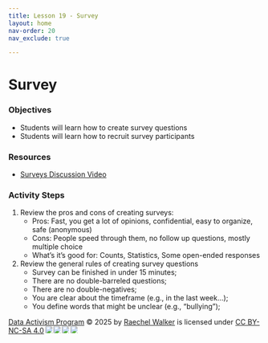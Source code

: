 ```yaml
---
title: Lesson 19 - Survey 
layout: home
nav-order: 20
nav_exclude: true

---
```


<script>
  if (localStorage.getItem("formFilled") !== "true") {
    window.location.href = "/";
  }
</script>


# Survey 

### Objectives
- Students will learn how to create survey questions
- Students will learn how to recruit survey participants

### Resources
- <a href = "https://drive.google.com/file/d/13DpPfyCCKxxekmaiE8FG1JQJ2aHNsC48/view?usp=drive_link">Surveys Discussion Video</a>

### Activity Steps
1. Review the pros and cons of creating surveys: 
    - Pros: Fast, you get a lot of opinions, confidential, easy to organize, safe (anonymous)
    - Cons: People speed through them, no follow up questions, mostly multiple choice
    - What’s it’s good for: Counts, Statistics, Some open-ended responses
2. Review the general rules of creating survey questions
    - Survey can be finished in under 15 minutes;
    - There are no double-barreled questions;
    - There are no double-negatives;
    - You are clear about the timeframe (e.g., in the last week…);
    - You define words that might be unclear (e.g., “bullying”);






<a href="https://creativecommons.org">Data Activism Program</a> © 2025 by <a href="https://creativecommons.org">Raechel Walker</a> is licensed under <a href="https://creativecommons.org/licenses/by-nc-sa/4.0/">CC BY-NC-SA 4.0</a><img src="https://mirrors.creativecommons.org/presskit/icons/cc.svg" style="max-width: 1em;max-height:1em;margin-left: .2em;"><img src="https://mirrors.creativecommons.org/presskit/icons/by.svg" style="max-width: 1em;max-height:1em;margin-left: .2em;"><img src="https://mirrors.creativecommons.org/presskit/icons/nc.svg" style="max-width: 1em;max-height:1em;margin-left: .2em;"><img src="https://mirrors.creativecommons.org/presskit/icons/sa.svg" style="max-width: 1em;max-height:1em;margin-left: .2em;">